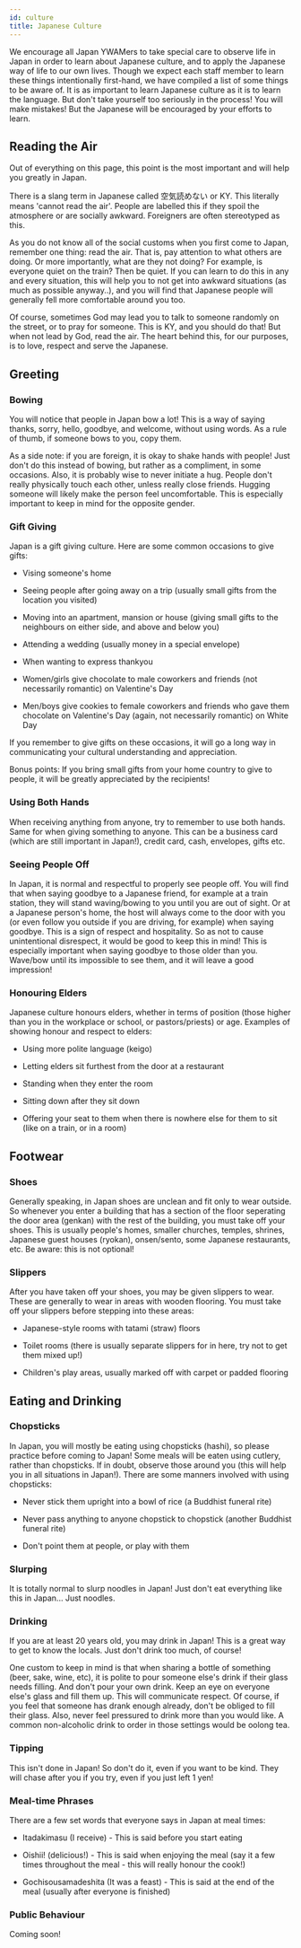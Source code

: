 ```yaml
---
id: culture
title: Japanese Culture
---
```


We encourage all Japan YWAMers to take special care to observe life in Japan in order to learn about Japanese culture, and to apply the Japanese way of life to our own lives. Though we expect each staff member to learn these things intentionally first-hand, we have compiled a list of some things to be aware of. It is as important to learn Japanese culture as it is to learn the language. But don't take yourself too seriously in the process! You will make mistakes! But the Japanese will be encouraged by your efforts to learn.

## Reading the Air

Out of everything on this page, this point is the most important and will help you greatly in Japan.

There is a slang term in Japanese called 空気読めない or KY. This literally means 'cannot read the air'. People are labelled this if they spoil the atmosphere or are socially awkward. Foreigners are often stereotyped as this.

As you do not know all of the social customs when you first come to Japan, remember one thing: read the air. That is, pay attention to what others are doing. Or more importantly, what are they not doing? For example, is everyone quiet on the train? Then be quiet. If you can learn to do this in any and every situation, this will help you to not get into awkward situations (as much as possible anyway..), and you will find that Japanese people will generally fell more comfortable around you too.

Of course, sometimes God may lead you to talk to someone randomly on the street, or to pray for someone. This is KY, and you should do that! But when not lead by God, read the air. The heart behind this, for our purposes, is to love, respect and serve the Japanese.

## Greeting

### Bowing

You will notice that people in Japan bow a lot! This is a way of saying thanks, sorry, hello, goodbye, and welcome, without using words. As a rule of thumb, if someone bows to you, copy them.

As a side note: if you are foreign, it is okay to shake hands with people! Just don't do this instead of bowing, but rather as a compliment, in some occasions. Also, it is probably wise to never initiate a hug. People don't really physically touch each other, unless really close friends. Hugging someone will likely make the person feel uncomfortable. This is especially important to keep in mind for the opposite gender.

### Gift Giving

Japan is a gift giving culture. Here are some common occasions to give gifts:

* Vising someone's home

* Seeing people after going away on a trip (usually small gifts from the location you visited)

* Moving into an apartment, mansion or house (giving small gifts to the neighbours on either side, and above and below you)

* Attending a wedding (usually money in a special envelope)

* When wanting to express thankyou

* Women/girls give chocolate to male coworkers and friends (not necessarily romantic) on Valentine's Day

* Men/boys give cookies to female coworkers and friends who gave them chocolate on Valentine's Day (again, not necessarily romantic) on White Day

If you remember to give gifts on these occasions, it will go a long way in communicating your cultural understanding and appreciation.

Bonus points: If you bring small gifts from your home country to give to people, it will be greatly appreciated by the recipients!

### Using Both Hands

When receiving anything from anyone, try to remember to use both hands. Same for when giving something to anyone. This can be a business card (which are still important in Japan!), credit card, cash, envelopes, gifts etc.

### Seeing People Off

In Japan, it is normal and respectful to properly see people off. You will find that when saying goodbye to a Japanese friend, for example at a train station, they will stand waving/bowing to you until you are out of sight. Or at a Japanese person's home, the host will always come to the door with you (or even follow you outside if you are driving, for example) when saying goodbye. This is a sign of respect and hospitality. So as not to cause unintentional disrespect, it would be good to keep this in mind! This is especially important when saying goodbye to those older than you. Wave/bow until its impossible to see them, and it will leave a good impression!

### Honouring Elders

Japanese culture honours elders, whether in terms of position (those higher than you in the workplace or school, or pastors/priests) or age. Examples of showing honour and respect to elders:

* Using more polite language (keigo)

* Letting elders sit furthest from the door at a restaurant

* Standing when they enter the room

* Sitting down after they sit down

* Offering your seat to them when there is nowhere else for them to sit (like on a train, or in a room)

## Footwear

### Shoes

Generally speaking, in Japan shoes are unclean and fit only to wear outside. So whenever you enter a building that has a section of the floor seperating the door area (genkan) with the rest of the building, you must take off your shoes. This is usually people's homes, smaller churches, temples, shrines, Japanese guest houses (ryokan), onsen/sento, some Japanese restaurants, etc. Be aware: this is not optional!

### Slippers

After you have taken off your shoes, you may be given slippers to wear. These are generally to wear in areas with wooden flooring. You must take off your slippers before stepping into these areas:

* Japanese-style rooms with tatami (straw) floors

* Toilet rooms (there is usually separate slippers for in here, try not to get them mixed up!)

* Children's play areas, usually marked off with carpet or padded flooring

## Eating and Drinking

### Chopsticks

In Japan, you will mostly be eating using chopsticks (hashi), so please practice before coming to Japan! Some meals will be eaten using cutlery, rather than chopsticks. If in doubt, observe those around you (this will help you in all situations in Japan!). There are some manners involved with using chopsticks:

* Never stick them upright into a bowl of rice (a Buddhist funeral rite)

* Never pass anything to anyone chopstick to chopstick (another Buddhist funeral rite)

* Don't point them at people, or play with them

### Slurping

It is totally normal to slurp noodles in Japan! Just don't eat everything like this in Japan... Just noodles.

### Drinking

If you are at least 20 years old, you may drink in Japan! This is a great way to get to know the locals. Just don't drink too much, of course!

One custom to keep in mind is that when sharing a bottle of something (beer, sake, wine, etc), it is polite to pour someone else's drink if their glass needs filling. And don't pour your own drink. Keep an eye on everyone else's glass and fill them up. This will communicate respect. Of course, if you feel that someone has drank enough already, don't be obliged to fill their glass. Also, never feel pressured to drink more than you would like. A common non-alcoholic drink to order in those settings would be oolong tea.

### Tipping

This isn't done in Japan! So don't do it, even if you want to be kind. They will chase after you if you try, even if you just left 1 yen!

### Meal-time Phrases

There are a few set words that everyone says in Japan at meal times:

* Itadakimasu (I receive) - This is said before you start eating

* Oishii! (delicious!) - This is said when enjoying the meal (say it a few times throughout the meal - this will really honour the cook!)

* Gochisousamadeshita (It was a feast) - This is said at the end of the meal (usually after everyone is finished)

### Public Behaviour

Coming soon!
